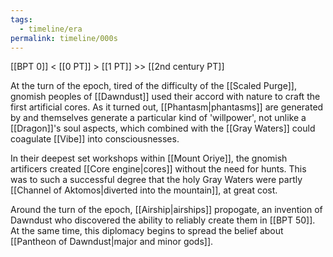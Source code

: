 ```yaml
---
tags:
  - timeline/era
permalink: timeline/000s
---
```

[[BPT 0]] < [[0 PT]] > [[1 PT]] >> [[2nd century PT]] 

At the turn of the epoch, tired of the difficulty of the [[Scaled Purge]], gnomish peoples of [[Dawndust]] used their accord with nature to craft the first artificial cores. As it turned out, [[Phantasm|phantasms]] are generated by and themselves generate a particular kind of 'willpower', not unlike a [[Dragon]]'s soul aspects, which combined with the [[Gray Waters]] could coagulate [[Vibe]] into consciousnesses. 

In their deepest set workshops within [[Mount Oriye]], the gnomish artificers created [[Core engine|cores]] without the need for hunts. This was to such a successful degree that the holy Gray Waters were partly [[Channel of Aktomos|diverted into the mountain]], at great cost. 

Around the turn of the epoch, [[Airship|airships]] propogate, an invention of Dawndust who discovered the ability to reliably create them in [[BPT 50]]. At the same time, this diplomacy begins to spread the belief about [[Pantheon of Dawndust|major and minor gods]].